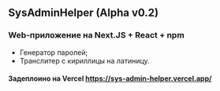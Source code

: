 ## SysAdminHelper (Alpha v0.2)

### Web-приложение на Next.JS + React + npm
 + Генератор паролей;
 + Транслитер с кириллицы на латиницу.
#### Задеплоино на Vercel https://sys-admin-helper.vercel.app/
